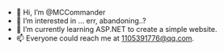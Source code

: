 - 👋 Hi, I’m @MCCommander
- 👀 I’m interested in ... err, abandoning..?
- 🌱 I’m currently learning ASP.NET to create a simple website.
- 📫 Everyone could reach me at 1105391776@qq.com.

<!---
Hey, could you leave a STAR for my later programs if you are so generous?
--->
